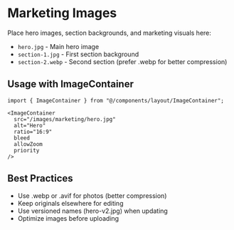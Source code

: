 # Marketing Images

Place hero images, section backgrounds, and marketing visuals here:

- `hero.jpg` - Main hero image
- `section-1.jpg` - First section background
- `section-2.webp` - Second section (prefer .webp for better compression)

## Usage with ImageContainer

```tsx
import { ImageContainer } from "@/components/layout/ImageContainer";

<ImageContainer
  src="/images/marketing/hero.jpg"
  alt="Hero"
  ratio="16:9"
  bleed
  allowZoom
  priority
/>
```

## Best Practices

- Use .webp or .avif for photos (better compression)
- Keep originals elsewhere for editing
- Use versioned names (hero-v2.jpg) when updating
- Optimize images before uploading